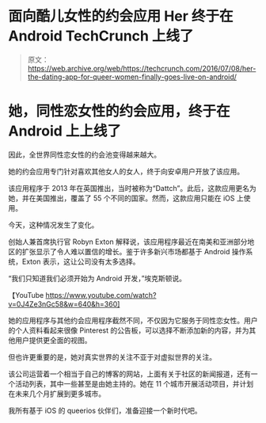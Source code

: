 # 面向酷儿女性的约会应用 Her 终于在 Android TechCrunch 上线了

> 原文：<https://web.archive.org/web/https://techcrunch.com/2016/07/08/her-the-dating-app-for-queer-women-finally-goes-live-on-android/>

# 她，同性恋女性的约会应用，终于在 Android 上上线了

因此，全世界同性恋女性的约会池变得越来越大。

她的约会应用专门针对喜欢其他女人的女人，终于向安卓用户开放了该应用。

该应用程序于 2013 年在英国推出，当时被称为“Dattch”。此后，这款应用更名为她，并在美国推出，覆盖了 55 个不同的国家。然而，这款应用只能在 iOS 上使用。

今天，这种情况发生了变化。

创始人兼首席执行官 Robyn Exton 解释说，该应用程序最近在南美和亚洲部分地区的扩张显示了令人难以置信的增长。鉴于许多新兴市场都基于 Android 操作系统，Exton 表示，这让公司没有太多选择。

“我们只知道我们必须开始为 Android 开发，”埃克斯顿说。

【YouTube https://www.youtube.com/watch?v=0J4Ze3nGc58&w=640&h=360]

她的应用程序与其他约会应用程序截然不同，不仅因为它服务于同性恋女性。用户的个人资料看起来很像 Pinterest 的公告板，可以选择不断添加新的内容，并为其他用户提供更全面的视图。

但也许更重要的是，她对真实世界的关注不亚于对虚拟世界的关注。

该公司运营着一个相当于自己的博客的网站，上面有关于社区的新闻报道，还有一个活动列表，其中一些甚至是由她主持的。她在 11 个城市开展活动项目，并计划在未来几个月扩展到更多城市。

我所有基于 iOS 的 queerios 伙伴们，准备迎接一个新时代吧。